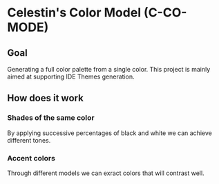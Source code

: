 # Celestin's Color Model (C-CO-MODE)

## Goal
Generating a full color palette from a single color. This project is mainly aimed at supporting IDE Themes generation. 

## How does it work
### Shades of the same color
By applying successive percentages of black and white we can achieve different tones.

### Accent colors
Through different models we can exract colors that will contrast well.